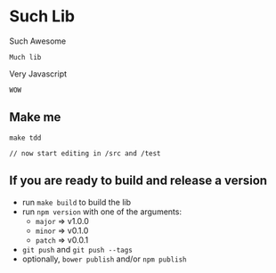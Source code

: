 # Such Lib

Such Awesome

	Much lib
Very Javascript

	WOW

## Make me

```
make tdd

// now start editing in /src and /test

```

## If you are ready to build and release a version

- run `make build` to build the lib
- run `npm version` with one of the arguments:
	* `major` => v1.0.0
	* `minor` => v0.1.0
	* `patch` => v0.0.1
- `git push` and `git push --tags`
- optionally, `bower publish` and/or `npm publish`